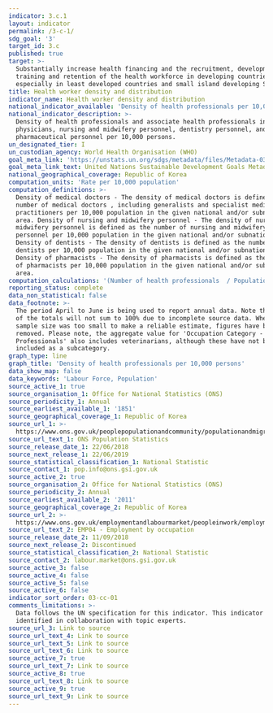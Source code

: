```yaml
---
indicator: 3.c.1
layout: indicator
permalink: /3-c-1/
sdg_goal: '3'
target_id: 3.c
published: true
target: >-
  Substantially increase health financing and the recruitment, development,
  training and retention of the health workforce in developing countries,
  especially in least developed countries and small island developing States
title: Health worker density and distribution
indicator_name: Health worker density and distribution
national_indicator_available: 'Density of health professionals per 10,000 persons'
national_indicator_description: >-
  Density of health professionals and associate health professionals including
  physicians, nursing and midwifery personnel, dentistry personnel, and
  pharmaceutical personnel per 10,000 persons.
un_designated_tier: I
un_custodian_agency: World Health Organisation (WHO)
goal_meta_link: 'https://unstats.un.org/sdgs/metadata/files/Metadata-03-0C-01.pdf'
goal_meta_link_text: United Nations Sustainable Development Goals Metadata (PDF 207 KB)
national_geographical_coverage: Republic of Korea
computation_units: 'Rate per 10,000 population'
computation_definitions: >-
  Density of medical doctors - The density of medical doctors is defined as the
  number of medical doctors , including generalists and specialist medical
  practitioners per 10,000 population in the given national and/or subnational
  area. Density of nursing and midwifery personnel - The density of nursing and
  midwifery personnel is defined as the number of nursing and midwifery
  personnel per 10,000 population in the given national and/or subnational area.
  Density of dentists - The density of dentists is defined as the number of
  dentists per 10,000 population in the given national and/or subnational area.
  Density of pharmacists - The density of pharmacists is defined as the number
  of pharmacists per 10,000 population in the given national and/or subnational
  area.
computation_calculations: '(Number of health professionals  / Population) * 10,000'
reporting_status: complete
data_non_statistical: false
data_footnote: >-
  The period April to June is being used to report annual data. Note that some
  of the totals will not sum to 100% due to incomplete source data. Where the
  sample size was too small to make a reliable estimate, figures have been
  removed. Please note, the aggregate value for 'Occupation Category - Health
  Professionals' also includes veterinarians, although these have not been
  included as a subcategory.
graph_type: line
graph_title: 'Density of health professionals per 10,000 persons'
data_show_map: false
data_keywords: 'Labour Force, Population'
source_active_1: true
source_organisation_1: Office for National Statistics (ONS)
source_periodicity_1: Annual
source_earliest_available_1: '1851'
source_geographical_coverage_1: Republic of Korea
source_url_1: >-
  https://www.ons.gov.uk/peoplepopulationandcommunity/populationandmigration/populationestimates/datasets/populationestimatesforukenglandandwalesscotlandandnorthernireland
source_url_text_1: ONS Population Statistics
source_release_date_1: 22/06/2018
source_next_release_1: 22/06/2019
source_statistical_classification_1: National Statistic
source_contact_1: pop.info@ons.gsi.gov.uk
source_active_2: true
source_organisation_2: Office for National Statistics (ONS)
source_periodicity_2: Annual
source_earliest_available_2: '2011'
source_geographical_coverage_2: Republic of Korea
source_url_2: >-
  https://www.ons.gov.uk/employmentandlabourmarket/peopleinwork/employmentandemployeetypes/datasets/employmentbyoccupationemp04
source_url_text_2: EMP04 - Employment by occupation
source_release_date_2: 11/09/2018
source_next_release_2: Discontinued
source_statistical_classification_2: National Statistic
source_contact_2: labour.market@ons.gsi.gov.uk
source_active_3: false
source_active_4: false
source_active_5: false
source_active_6: false
indicator_sort_order: 03-cc-01
comments_limitations: >-
  Data follows the UN specification for this indicator. This indicator has been
  identified in collaboration with topic experts.
source_url_3: Link to source
source_url_text_4: Link to source
source_url_text_5: Link to source
source_url_text_6: Link to source
source_active_7: true
source_url_text_7: Link to source
source_active_8: true
source_url_text_8: Link to source
source_active_9: true
source_url_text_9: Link to source
---
```

